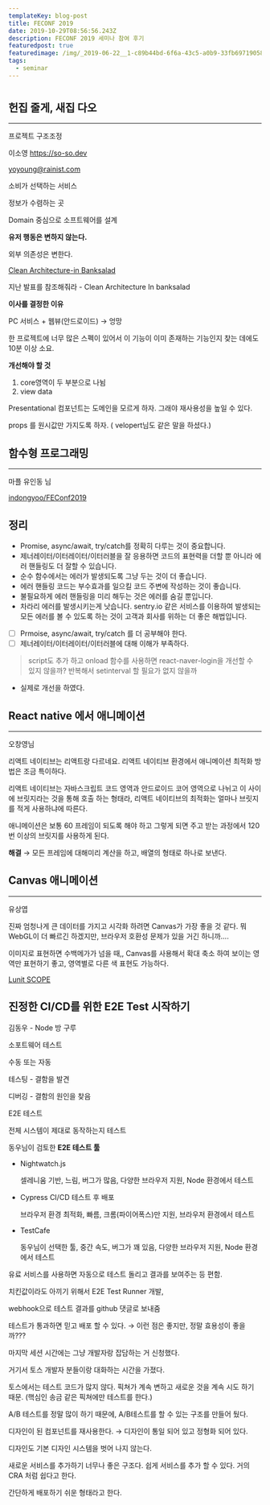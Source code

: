```yaml
---
templateKey: blog-post
title: FECONF 2019
date: 2019-10-29T08:56:56.243Z
description: FECONF 2019 세미나 참여 후기
featuredpost: true
featuredimage: /img/_2019-06-22__1-c89b44bd-6f6a-43c5-a0b9-33fb69719058.54.25.png
tags:
  - seminar
---
```

# 

## 헌집 줄게, 새집 다오

---

프로젝트 구조조정

이소영 https://so-so.dev

yoyoung@rainist.com

소비가 선택하는 서비스 

정보가 수렴하는 곳

Domain 중심으로 소프트웨어를 설계

**유저 행동은 변하지 않는다.**

외부 의존성은 변한다.

[Clean Architecture-in Banksalad](https://speakerdeck.com/soyoung210/clean-architecture-in-banksalad)

지난 발표를 참조해줘라 - Clean Architecture In banksalad

**이사를 결정한 이유**

PC 서비스 + 웹뷰(안드로이드) → 엉망

한 프로젝트에 너무 많은 스펙이 있어서 이 기능이 이미 존재하는 기능인지 찾는 데에도 10분 이상 소요.

**개선해야 할 것**

1. core영역이 두 부분으로 나뉨
2. view data

Presentational 컴포넌트는 도메인을 모르게 하자. 그래야 재사용성을 높일 수 있다.

props 를 원시값만 가지도록 하자. ( velopert님도 같은 말을 하셨다.)

## 함수형 프로그래밍

---

마플 유인동 님

[indongyoo/FEConf2019](https://github.com/indongyoo/FEConf2019)

## **정리**

- Promise, async/await, try/catch를 정확히 다루는 것이 중요합니다.
- 제너레이터/이터레이터/이터러블을 잘 응용하면 코드의 표현력을 더할 뿐 아니라 에러 핸들링도 더 잘할 수 있습니다.
- 순수 함수에서는 에러가 발생되도록 그냥 두는 것이 더 좋습니다.
- 에러 핸들링 코드는 부수효과를 일으킬 코드 주변에 작성하는 것이 좋습니다.
- 불필요하게 에러 핸들링을 미리 해두는 것은 에러를 숨길 뿐입니다.
- 차라리 에러를 발생시키는게 낫습니다. sentry.io 같은 서비스를 이용하여 발생되는 모든 에러를 볼 수 있도록 하는 것이 고객과 회사를 위하는 더 좋은 해법입니다.

- [ ]  Prmoise, async/await, try/catch 를 더 공부해야 한다.
- [ ]  제너레이터/이터레이터/이터러블에 대해 이해가 부족하다.

> script도 추가 하고 onload 함수를 사용하면 react-naver-login을 개선할 수 있지 않을까? 반복해서 setinterval 할 필요가 없지 않을까
- 실제로 개선을 하였다.

## React native 에서 애니메이션

---

오창영님

리액트 네이티브는 리액트랑 다르네요. 리액트 네이티브 환경에서 애니메이션 최적화 방법은 조금 특이하다.

리액트 네이티브는 자바스크립트 코드 영역과 안드로이드 코어 영역으로 나뉘고 이 사이에 브릿지라는 것을 통해 호출 하는 형태라, 리액트 네이티브의 최적화는 얼마나 브릿지를 적게 사용하냐에 따른다.

 애니메이션은 보통 60 프레임이 되도록 해야 하고 그렇게 되면 주고 받는 과정에서 120번 이상의 브릿지를 사용하게 된다.

**해결** → 모든 프레임에 대해미리 계산을 하고, 배열의 형태로 하나로 보낸다.

## **Canvas 애니메이션**

---

유상엽

진짜 엄청나게 큰 데이터를 가지고 시각화 하려면 Canvas가 가장 좋을 것 같다. 뭐 WebGL이 더 빠르긴 하겠지만, 브라우저 호환성 문제가 있을 거긴 하니까....

이미지로 표현하면 수백메가가 넘을 때,, Canvas를 사용해서 확대 축소 하여 보이는 영역만 표현하기 좋고, 영역별로 다른 색 표현도 가능하다.

[Lunit SCOPE](https://scope.lunit.io/app)

## 진정한 CI/CD를 위한 E2E Test 시작하기

김동우 - Node 방 구루

소포트웨어 테스트

수동 또는 자동

테스팅 - 결함을 발견

디버깅 - 결함의 원인을 찾음

E2E 테스트

전체 시스템이 제대로 동작하는지 테스트

 

동우님이 검토한 **E2E 테스트 툴**

- Nightwatch.js

    셀레니움 기반, 느림, 버그가 많음, 다양한 브라우저 지원, Node 환경에서 테스트

- Cypress CI/CD 테스트 후 배포

    브라우저 환경 최적화, 빠름, 크롬(파이어폭스)만 지원, 브라우저 환경에서 테스트

- TestCafe

    동우님이 선택한 툴, 중간 속도, 버그가 꽤 있음, 다양한 브라우저 지원, Node 환경에서 테스트

유료 서비스를 사용하면 자동으로 테스트 돌리고 결과를 보여주는 등 편함. 

치킨값이라도 아끼기 위해서 E2E Test Runner 개발,

webhook으로 테스트 결과를 github 댓글로 보내줌

테스트가 통과하면 믿고 배포 할 수 있다. → 이런 점은 좋지만, 정말 효용성이 좋을 까???

마지막 세션 시간에는 그냥 개발자랑 잡담하는 거 신청했다. 

거기서 토스 개발자 분들이랑 대화하는 시간을 가졌다.

토스에서는 테스트 코드가 많지 않다. 픽쳐가 계속 변하고 새로운 것을 계속 시도 하기 때문. (핵심인 송금 같은 픽쳐에만 테스트를 한다.)

A/B 테스트를 정말 많이 하기 때문에, A/B테스트를 할 수 있는 구조를 만들어 뒀다.

디자인이 된 컴포넌트를 재사용한다. → 디자인이 통일 되어 있고 정형화 되어 있다.

디자인도 기본 디자인 시스템을 벗어 나지 않는다.

새로운 서비스를 추가하기 너무나 좋은 구조다. 쉽게 서비스를 추가 할 수 있다. 거의 CRA 처럼 쉽다고 한다.

간단하게 배포하기 쉬운 형태라고 한다.